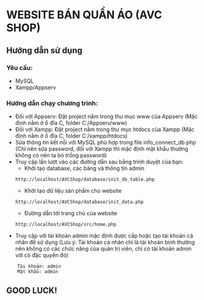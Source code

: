 # WEBSITE BÁN QUẦN ÁO (AVC SHOP)
## Hướng dẫn sử dụng
### Yêu cầu:
-   MySQL
-   Xampp/Appserv
### Hướng dẫn chạy chương trình:
-   Đối với Appserv: Đặt project nằm trong thư mục www của Appserv (Mặc định nằm ở ổ đĩa C, folder C:/Appserv/www)
-   Đối với Xampp: Đặt project nằm trong thư mục htdocs của Xampp (Mặc định nằm ở ổ đĩa C, folder C:/xampp/htdocs)
-   Sửa thông tin kết nối với MySQL phù hợp trong file info_connect_db.php (Chỉ nên sửa password, đối với Xampp thì mặc định mật khẩu thường không có nên ta bỏ trống password)
 -  Truy cập lần lượt vào các đường dẫn sau bằng trình duyệt của bạn:
    -   Khởi tạo database, các bảng và thông tin admin
    ```
    http://localhost/AVCShop/database/init_db_table.php
    ```
    -   Khởi tạo dữ liệu sản phẩm cho website
    ```
    http://localhost/AVCShop/database/init_data.php
    ```
    -   Đường dẫn tới trang chủ của website
    ```
    http://localhost/AVCShop/src/home.php
    ```
-   Truy cập với tài khoản admin mặc định được cấp hoặc tạo tài khoản cá nhân để sử dụng (Lưu ý: Tài khoản cá nhân chỉ là tài khoản bình thường nên không có các chức năng của quản trị viên, chỉ có tài khoản admin với có đặc quyền đó)
```
    Tài khoản: admin
    Mật khẩu: admin
```
## GOOD LUCK!